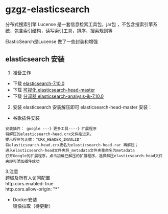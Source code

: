 # gzgz-elasticsearch
分布式搜索引擎
Lucense 是一套信息检索工具包，jar包 ，不包含搜索引擎系统，包含索引结构，读写索引工具，排序、搜索规则等  

ElasticSearch是Lucense 做了一些封装和增强

## elasticsearch 安装
1. 准备工作
- 下载 [elasticsearch-7.10.0](https://www.newbe.pro/Mirrors/Mirrors-Elasticsearch/)
- 下载 [可视化 elasticsearch-head-master](https://github.com/mobz/elasticsearch-head)
- 下载 [分词器 elasticsearch-analysis-ik-7.10.0](https://github.com/medcl/elasticsearch-analysis-ik/releases)
2. 安装
elasticsearch 安装解压即可
elasticsearch-head-master 安装：
- 谷歌插件安装  
~~~
安装插件： google ---》更多工具----》扩展程序  
将解压的elasticsearch-head.crx文件拖进来。  
提示程序包无效："CRX_HEADER_INVALID"  
将elasticsearch-head.crx更名为elasticsearch-head.rar 再解压；  
进入elasticsearch-head文件夹将_metadata文件夹重命名为metadata  
打开Google的扩展程序，点击加载已解压的扩展程序，选择解压elasticsearch-head文件夹即可添加插件成功
~~~
3.注意  
跨域及所有人访问配置  
http.cors.enabled: true  
http.cors.allow-origin: "*"
 
- Docker安装  
镜像拉取（待更新）



